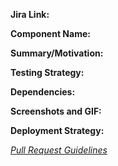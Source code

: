 <!---
Each pull request has a Issue Type attached with it.
Issue type can be one of Feature, BugFix, Documentation, Technical, Security.
Add issue type as a labels
-->

**Jira Link:**
<!--- Reference the link to story present in Jira: [Jira](jira_url) -->

**Component Name:**
<!--- Explain what changes or new features/components are introduced.
eg: A new module/plugin/task/feature.
-->

**Summary/Motivation:**
<!--- Mention the steps carried out to achieve the change along with the motivation (if any). -->

**Testing Strategy:**
<!--- Mention the major things to test along with the steps to test. -->

**Dependencies:**
<!--- Mention any dependencies if present along with any relevant information/links. -->

**Screenshots and GIF:**
<!--- For UI/visual changes upload gif and screenshots. Tool for recording gif: http://recordit.co/ -->

**Deployment Strategy:**
<!--- Mention the steps to deploy code along with proper deployment and rollback strategies if some extra steps are needed to be performed. You can list deployment steps as follows:

- Deploy SQS queue. eg: Deploy create-pool-update-sqs
- Deploy Lambda. eg: Deploy user-reset-mfa Lambda
- Deploy SNS Topic eg: Deploy create-demandpool-sns
- Run database migration eg: Create workblock data-store
- Setup ES. eg: Create pool-search data-store
- Update NACL Rules.
- Update permissions stack.
- Update CNM. eg: Update cnm of calendar service
- Update service. eg: Update user-management-service
-->
*[Pull Request Guidelines](https://bitly.com/cf_pullrequests "Pull Request Guidelines")*
